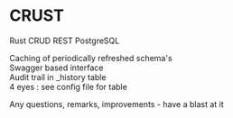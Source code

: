 # CRUST
Rust CRUD REST PostgreSQL

Caching of periodically refreshed schema's<br>
Swagger based interface<br>
Audit trail in _history table<br>
4 eyes : see config file for table<br>

Any questions, remarks, improvements - have a blast at it
